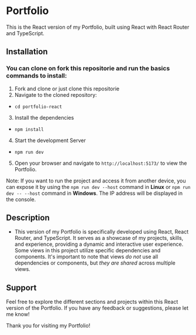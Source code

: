 # Portfolio

This is the React version of my Portfolio, built using React with React Router and TypeScript.

## Installation

### You can clone on fork this repositorie and run the basics commands to install:

1. Fork and clone or just clone this repositorie
2. Navigate to the cloned repository:
  - `cd portfolio-react`
3. Install the dependencies
  - `npm install`
4. Start the development Server
  - `npm run dev`
5. Open your browser and navigate to `http://localhost:5173/` to view the Portfolio.

Note: If you want to run the project and access it from another device, you can expose it by using the `npm run dev --host` command in **Linux** or `npm run dev -- --host` command in **Windows**. The IP address will be displayed in the console.


## Description

- This version of my Portfolio is specifically developed using React, React Router, and TypeScript. It serves as a showcase of my projects, skills, and experience, providing a dynamic and interactive user experience.
Some views in this project utilize specific dependencies and components. It's important to note that views *do not* use all dependencies or components, but _they are shared_ across multiple views.

## Support

Feel free to explore the different sections and projects within this React version of the Portfolio. If you have any feedback or suggestions, please let me know!

Thank you for visiting my Portfolio!